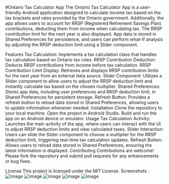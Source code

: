#Ontario Tax Calculator App
The Ontario Tax Calculator App is a user-friendly Android application designed to calculate income tax based on the tax brackets and rates provided by the Ontario government. Additionally, the app allows users to account for RRSP (Registered Retirement Savings Plan) contributions, deducting them from income when calculating tax. The RRSP contribution limit for the next year is also displayed. App data is stored in Shared Preferences for persistence, and users can perform what-if analysis by adjusting the RRSP deduction limit using a Slider component.

Features
Tax Calculation: Implements a tax calculation class that handles tax calculation based on Ontario tax rules.
RRSP Contribution Deduction: Deducts RRSP contributions from income before tax calculation.
RRSP Contribution Limit Display: Retrieves and displays RRSP contribution limits for the next year from an external data source.
Slider Component: Utilizes a Slider component to allow users to adjust the RRSP deduction limit and instantly calculate tax based on the chosen multiplier.
Shared Preferences: Stores app data, including user preferences and RRSP deduction limit, in Shared Preferences for persistent storage.
Refresh Button: Provides a refresh button to reload data stored in Shared Preferences, allowing users to update information whenever needed.
Installation
Clone the repository to your local machine.
Open the project in Android Studio.
Build and run the app on an Android device or emulator.
Usage
Tax Calculation Activity: Launches the main activity of the app, where users can interact with the UI to adjust RRSP deduction limits and view calculated taxes.
Slider Interaction: Users can slide the Slider component to choose a multiplier for the RRSP deduction limit, triggering real-time tax calculation updates.
Refresh Button: Allows users to reload data stored in Shared Preferences, ensuring the latest information is displayed.
Contributing
Contributions are welcome! Please fork the repository and submit pull requests for any enhancements or bug fixes.

License
This project is licensed under the MIT License.
Screenshots :
![image](https://github.com/vishnusri79/OntarioTax/assets/92097289/305b9171-978a-496d-8cc1-8d9315c58106)
![image](https://github.com/vishnusri79/OntarioTax/assets/92097289/3e90e536-845a-4d05-808a-10f547431935)
![image](https://github.com/vishnusri79/OntarioTax/assets/92097289/7c8558f7-f0d4-45f0-bdfe-dad2ac4c1059)
![image](https://github.com/vishnusri79/OntarioTax/assets/92097289/5c81b58d-728f-4805-a76e-6da8f8aab980)
![image](https://github.com/vishnusri79/OntarioTax/assets/92097289/9a50e448-5743-4917-8f9d-4275bbb61c6c)




